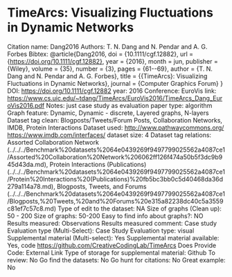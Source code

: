 # TimeArcs: Visualizing Fluctuations in Dynamic Networks

Citation name: Dang2016
Authors: T. N. Dang and N. Pendar and A. G. Forbes
Bibtex: @article{Dang2016,
doi = {10.1111/cgf.12882},
url = {https://doi.org/10.1111/cgf.12882},
year = {2016},
month = jun,
publisher = {Wiley},
volume = {35},
number = {3},
pages = {61--69},
author = {T. N. Dang and N. Pendar and A. G. Forbes},
title = {{TimeArcs}: Visualizing Fluctuations in Dynamic Networks},
journal = {Computer Graphics Forum}
}
DOI: https://doi.org/10.1111/cgf.12882
year: 2016
Conference: EuroVis
link: https://www.cs.uic.edu/~tdang/TimeArcs/EuroVis2016/TimeArcs_Dang_EuroVis2016.pdf
Notes: just case study as evaluation
paper type: algorithm
Graph feature: Dynamic, Dynamic - discrete, Layered graphs, N-layers
Dataset tag clean: Blogposts/Tweets/Forum Posts, Collaboration Networks, IMDB, Protein Interactions
Dataset used: http://www.pathwaycommons.org/ https://www.imdb.com/interfaces/
dataset size: 4
Dataset tag relations: Assorted Collaboration Network (../../../Benchmark%20datasets%2064e0439269f9497799025562a4087ce1/Assorted%20Collaboration%20Network%206062ff126f474a50b5f3dc9b945d43da.md), Protein Interactions (Publications) (../../../Benchmark%20datasets%2064e0439269f9497799025562a4087ce1/Protein%20Interactions%20(Publications)%20fb5bc3bb0c5d40468da36d279a114a78.md), Blogposts, Tweets, and Forums (../../../Benchmark%20datasets%2064e0439269f9497799025562a4087ce1/Blogposts,%20Tweets,%20and%20Forums%20e315a82238dc40c5a3559c81ef7c57c8.md)
Type of edit to the dataset: NA
Size of graphs (Clean up): 50 - 200
Size of graphs: 50-200
Easy to find info about graphs?: NO
Results measured: Observations
Results measured comment: Case study
Evaluation type (Multi-Select): Case Study
Evaluation type: visual
Supplemental material (Multi-select): Yes
Supplemental material available: Yes, code https://github.com/CreativeCodingLab/TimeArcs
Does Provide Code: External Link
Type of storage for supplemental material: Github
To review: No
Go find the datasets: No
Go hunt for citations: No
Great example: No